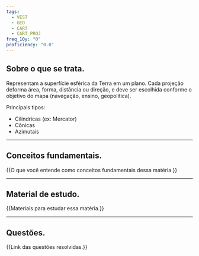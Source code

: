 ```yaml
---
tags:
  - VEST
  - GEO
  - CART
  - CART_PROJ
freq_10y: "0"
proficiency: "0.0"
---
```

## Sobre o que se trata.

Representam a superfície esférica da Terra em um plano.
Cada projeção deforma área, forma, distância ou direção, e deve ser escolhida conforme o objetivo do mapa (navegação, ensino, geopolítica).

Principais tipos:
- Cilíndricas (ex: Mercator)
- Cônicas
- Azimutais

--- 
## Conceitos fundamentais.

{{O que você entende como conceitos fundamentais dessa matéria.}}

---
## Material de estudo.

{{Materiais para estudar essa matéria.}}

--- 
## Questões.

{{Link das questões resolvidas.}}